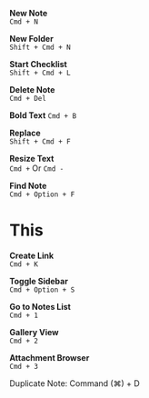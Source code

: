 

**New Note**  
`Cmd + N`

**New Folder**  
`Shift + Cmd + N`

**Start Checklist**  
`Shift + Cmd + L`

**Delete Note**  
`Cmd + Del`

**Bold Text**
`Cmd + B`

**Replace**  
`Shift + Cmd + F`

**Resize Text**  
`Cmd +` Or `Cmd -`

**Find Note**  
`Cmd + Option + F`

# This
**Create Link**  
`Cmd + K`

**Toggle Sidebar**  
`Cmd + Option + S`

**Go to Notes List**  
`Cmd + 1`

**Gallery View**  
`Cmd + 2`

**Attachment Browser**  
`Cmd + 3`

Duplicate Note: Command (⌘) + D

